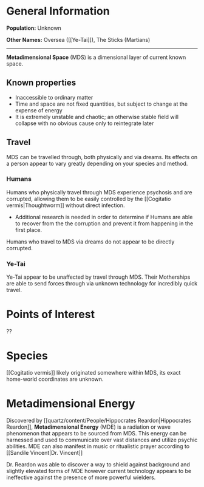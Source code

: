 # General Information
**Population:** Unknown

**Other Names:** Oversea ([[Ye-Tai]]), The Sticks (Martians)

---
**Metadimensional Space** (MDS) is a dimensional layer of current known space. 

## Known properties
- Inaccessible to ordinary matter
- Time and space are not fixed quantities, but subject to change at the expense of energy
- It is extremely unstable and chaotic; an otherwise stable field will collapse with no obvious cause only to reintegrate later

## Travel
MDS can be travelled through, both physically and via dreams. Its effects on a person appear to vary greatly depending on your species and method.
### Humans
Humans who physically travel through MDS experience psychosis and are corrupted, allowing them to be easily controlled by the [[Cogitatio vermis|Thoughtworm]] without direct infection. 
- Additional research is needed in order to determine if Humans are able to recover from the the corruption and prevent it from happening in the first place. 

Humans who travel to MDS via dreams do not appear to be directly corrupted.

### Ye-Tai
Ye-Tai appear to be unaffected by travel through MDS. Their Motherships are able to send forces through via unknown technology for incredibly quick travel.

# Points of Interest
??

# Species
[[Cogitatio vermis]] likely originated somewhere within MDS, its exact home-world coordinates are unknown.

# Metadimensional Energy
Discovered by [[quartz/content/People/Hippocrates Reardon|Hippocrates Reardon]], **Metadimensional Energy** (MDE) is a radiation or wave phenomenon that appears to be sourced from MDS. This energy can be harnessed and used to communicate over vast distances and utilize psychic abilities. MDE can also manifest in music or ritualistic prayer according to [[Sandile Vincent|Dr. Vincent]]

Dr. Reardon was able to discover a way to shield against background and slightly elevated forms of MDE however current technology appears to be ineffective against the presence of more powerful wielders.
